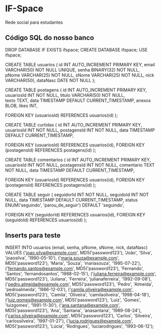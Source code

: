 # IF-Space
Rede social para estudantes

## Código SQL do nosso banco

DROP DATABASE IF EXISTS ifspace;
CREATE DATABASE ifspace;
USE ifspace;


CREATE TABLE usuarios (
id          INT             AUTO_INCREMENT  PRIMARY KEY,
email       VARCHAR(50)     NOT NULL        UNIQUE,
senha       BINARY(32)      NOT NULL,                   
pNome       VARCHAR(25)     NOT NULL,
sNome       VARCHAR(25)     NOT NULL,
nick        VARCHAR(50),
dataNasc    DATE NOT NULL
);


CREATE TABLE postagens (
id              INT             AUTO_INCREMENT      PRIMARY KEY,
usuariosId      INT             NOT NULL,
titulo          VARCHAR(50)     NOT NULL,    
texto           TEXT,
data            TIMESTAMP       DEFAULT             CURRENT_TIMESTAMP,
anexos          BLOB,
likes           INT,

FOREIGN KEY (usuariosId) REFERENCES usuarios(id)
);


CREATE TABLE curtidas (
id              INT             AUTO_INCREMENT      PRIMARY KEY,
usuariosId      INT             NOT NULL,
postagensId     INT             NOT NULL,
data            TIMESTAMP       DEFAULT             CURRENT_TIMESTAMP,

FOREIGN KEY (usuariosId) REFERENCES usuarios(id),
FOREIGN KEY (postagensId) REFERENCES postagens(id)
);


CREATE TABLE comentarios (
id              INT             AUTO_INCREMENT      PRIMARY KEY,
usuariosId      INT             NOT NULL,
postagensId     INT             NOT NULL,
comentario      TEXT            NOT NULL,
data            TIMESTAMP       DEFAULT             CURRENT_TIMESTAMP,

FOREIGN KEY (usuariosId) REFERENCES usuarios(id),
FOREIGN KEY (postagensId) REFERENCES postagens(id)
);


CREATE TABLE seguir (
seguidorId      INT         NOT NULL,
seguidoId       INT         NOT NULL,
data            TIMESTAMP   DEFAULT     CURRENT_TIMESTAMP,
status          ENUM('seguindo', 'parou_de_seguir') DEFAULT 'seguindo',

FOREIGN KEY (seguidorId) REFERENCES usuarios(id),
FOREIGN KEY (seguidoId) REFERENCES usuarios(id)
);

## Inserts para teste

INSERT INTO usuarios (email, senha, pNome, sNome, nick, dataNasc)
VALUES
('joao.silva@example.com', MD5('password123'), 'João', 'Silva', 'joaosilva', '1990-05-10'),
('maria.souza@example.com', MD5('password123'), 'Maria', 'Souza', 'mariasouza', '1995-07-22'),
('fernando.santos@example.com', MD5('password123'), 'Fernando', 'Santos', 'fernandosantos', '1988-02-15'),
('juliana.ferreira@example.com', MD5('password123'), 'Juliana', 'Ferreira', 'julianaferreira', '1992-09-08'),
('pedro.almeida@example.com', MD5('password123'), 'Pedro', 'Almeida', 'pedroalmeida', '1986-12-03'),
('camila.oliveira@example.com', MD5('password123'), 'Camila', 'Oliveira', 'camilaoliveira', '1998-04-18'),
('luiz.gomes@example.com', MD5('password123'), 'Luiz', 'Gomes', 'luizgomes', '1991-11-30'),
('ana.santana@example.com', MD5('password123'), 'Ana', 'Santana', 'anasantana', '1989-08-24'),
('carlos.silveira@example.com', MD5('password123'), 'Carlos', 'Silveira', 'carlossilveira', '1997-01-27'),
('lucia.rodrigues@example.com', MD5('password123'), 'Lúcia', 'Rodrigues', 'luciarodrigues', '1993-06-12');
